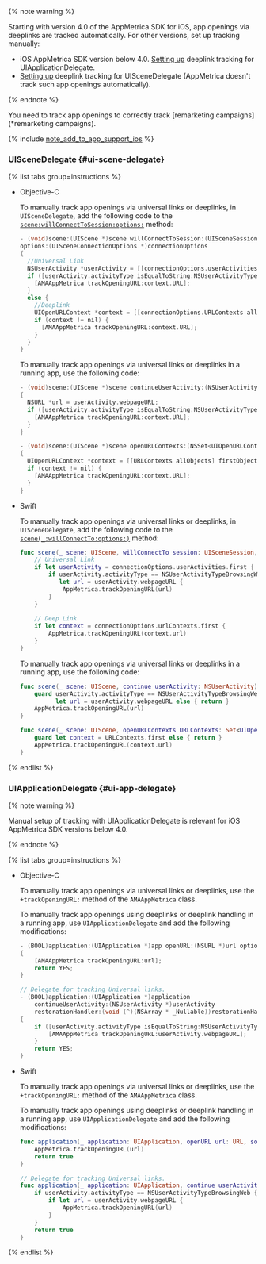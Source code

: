 {% note warning %}

Starting with version 4.0 of the AppMetrica SDK for iOS, app openings via deeplinks are tracked automatically. For other versions, set up tracking manually:

- iOS AppMetrica SDK version below 4.0. [Setting up](#ui-app-delegate) deeplink tracking for UIApplicationDelegate.
- [Setting up](#ui-scene-delegate) deeplink tracking for UISceneDelegate (AppMetrica doesn't track such app openings automatically).

{% endnote %}

You need to track app openings to correctly track [remarketing campaigns](*remarketing campaigns).

{% include [note_add_to_app_support_ios](../data-collection/_includes/note_add_to_app_support_ios.md) %}

### UISceneDelegate {#ui-scene-delegate}

{% list tabs group=instructions %}

- Objective-C

   To manually track app openings via universal links or deeplinks, in `UISceneDelegate`, add the following code to the [`scene:willConnectToSession:options:`](https://developer.apple.com/documentation/uikit/uiscenedelegate/3197914-scene?language=objc) method:

   ```objectivec translate=no
   - (void)scene:(UIScene *)scene willConnectToSession:(UISceneSession *)session
   options:(UISceneConnectionOptions *)connectionOptions
   {
     //Universal Link
     NSUserActivity *userActivity = [[connectionOptions.userActivities allObjects] firstObject];
     if ([userActivity.activityType isEqualToString:NSUserActivityTypeBrowsingWeb]) {
       [AMAAppMetrica trackOpeningURL:context.URL];
     }
     else {
       //Deeplink
       UIOpenURLContext *context = [[connectionOptions.URLContexts allObjects] firstObject];
       if (context != nil) {
         [AMAAppMetrica trackOpeningURL:context.URL];
       }
     }
   }
   ```

   To manually track app openings via universal links or deeplinks in a running app, use the following code:

   ```objectivec translate=no
   - (void)scene:(UIScene *)scene continueUserActivity:(NSUserActivity *)userActivity
   {
     NSURL *url = userActivity.webpageURL;
     if ([userActivity.activityType isEqualToString:NSUserActivityTypeBrowsingWeb]) {
       [AMAAppMetrica trackOpeningURL:context.URL];
     }
   }

   - (void)scene:(UIScene *)scene openURLContexts:(NSSet<UIOpenURLContext *> *)URLContexts
   {
     UIOpenURLContext *context = [[URLContexts allObjects] firstObject];
     if (context != nil) {
       [AMAAppMetrica trackOpeningURL:context.URL];
     }
   }
   ```

- Swift

   To manually track app openings via universal links or deeplinks, in `UISceneDelegate`, add the following code to the [`scene(_:willConnectTo:options:)`](https://developer.apple.com/documentation/uikit/uiscenedelegate/3197914-scene) method:
   
  ```swift translate=no
  func scene(_ scene: UIScene, willConnectTo session: UISceneSession, options connectionOptions: UIScene.ConnectionOptions) {
      // Universal Link
      if let userActivity = connectionOptions.userActivities.first {
          if userActivity.activityType == NSUserActivityTypeBrowsingWeb,
             let url = userActivity.webpageURL {
              AppMetrica.trackOpeningURL(url)
          }
      }
      
      // Deep Link
      if let context = connectionOptions.urlContexts.first {
          AppMetrica.trackOpeningURL(context.url)
      }
  }
  ```

   To manually track app openings via universal links or deeplinks in a running app, use the following code:

  ```swift translate=no
  func scene(_ scene: UIScene, continue userActivity: NSUserActivity) {
      guard userActivity.activityType == NSUserActivityTypeBrowsingWeb,
            let url = userActivity.webpageURL else { return }
      AppMetrica.trackOpeningURL(url)
  }
  
  func scene(_ scene: UIScene, openURLContexts URLContexts: Set<UIOpenURLContext>) {
      guard let context = URLContexts.first else { return }
      AppMetrica.trackOpeningURL(context.url)
  }
  ```

{% endlist %}

### UIApplicationDelegate {#ui-app-delegate}

{% note warning %}

Manual setup of tracking with UIApplicationDelegate is relevant for iOS AppMetrica SDK versions below 4.0.

{% endnote %}

{% list tabs group=instructions %}

- Objective-C

   To manually track app openings via universal links or deeplinks, use the `+trackOpeningURL:` method of the `AMAAppMetrica` class.

   To manually track app openings using deeplinks or deeplink handling in a running app, use `UIApplicationDelegate` and add the following modifications:

   ```objectivec translate=no
   - (BOOL)application:(UIApplication *)app openURL:(NSURL *)url options:(NSDictionary<UIApplicationOpenURLOptionsKey,id> *)options
   {
       [AMAAppMetrica trackOpeningURL:url];
       return YES;
   }

   // Delegate for tracking Universal links.
   - (BOOL)application:(UIApplication *)application
       continueUserActivity:(NSUserActivity *)userActivity
       restorationHandler:(void (^)(NSArray * _Nullable))restorationHandler
   {
       if ([userActivity.activityType isEqualToString:NSUserActivityTypeBrowsingWeb]) {
           [AMAAppMetrica trackOpeningURL:userActivity.webpageURL];
       }
       return YES;
   }
   ```

- Swift

   To manually track app openings via universal links or deeplinks, use the `+trackOpeningURL:` method of the `AMAAppMetrica` class.

   To manually track app openings using deeplinks or deeplink handling in a running app, use `UIApplicationDelegate` and add the following modifications:

   ```swift translate=no
   func application(_ application: UIApplication, openURL url: URL, sourceApplication: String?, annotation: AnyObject) -> Bool {
       AppMetrica.trackOpeningURL(url)
       return true
   }

   // Delegate for tracking Universal links.
   func application(_ application: UIApplication, continue userActivity: NSUserActivity, restorationHandler: @escaping ([UIUserActivityRestoring]?) -> Void) -> Bool {
       if userActivity.activityType == NSUserActivityTypeBrowsingWeb {
           if let url = userActivity.webpageURL {
               AppMetrica.trackOpeningURL(url)
           }
       }
       return true
   }
   ```

{% endlist %}
